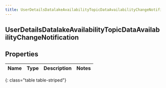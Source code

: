 ```yaml
---
title: UserDetailsDatalakeAvailabilityTopicDataAvailabilityChangeNotification
---
```

## UserDetailsDatalakeAvailabilityTopicDataAvailabilityChangeNotification


## Properties

| Name | Type | Description | Notes |
| ------------ | ------------- | ------------- | ------------- |
{: class="table table-striped"}



